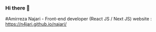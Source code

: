 ### Hi there 👋
#Amirreza Najari - Front-end developer (React JS / Next JS)
website : https://n4jari.github.io/najari/
